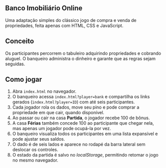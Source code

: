 ## Banco Imobiliário Online

Uma adaptação simples do clássico jogo de compra e venda de propriedades, feita apenas com HTML, CSS e JavaScript.

## Conceito

Os participantes percorrem o tabuleiro adquirindo propriedades e cobrando aluguel. O banqueiro administra o dinheiro e garante que as regras sejam seguidas.

## Como jogar

1. Abra `index.html` no navegador.
2. O banqueiro acessa `index.html?player=bank` e compartilha os links gerados (`index.html?player=ID`) com até seis participantes.
3. Cada jogador rola os dados, move seu pino e pode comprar a propriedade em que cair, quando disponível.
4. Ao passar ou cair na casa **Partida**, o jogador recebe 100 de bônus.
5. A casa **Férias** também concede 100 ao participante que chegar nela, mas apenas um jogador pode ocupá-la por vez.
6. O banqueiro visualiza todos os participantes em uma lista expansível e pode ajustar seus saldos.
7. O dado é de seis lados e aparece no rodapé da barra lateral sem deslocar os controles.
8. O estado da partida é salvo no *localStorage*, permitindo retomar o jogo no mesmo navegador.

